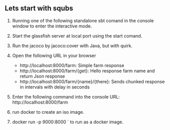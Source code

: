 Lets start with squbs
---------------------

1. Running one of the following standalone sbt comand in the console window to enter the interactive mode.

2. Start the glassfish server at local port using the start comand.

3. Run the jacoco by jacoco:cover with Java, but with quirk.

5. Open the following URL in your browser
   * http://localhost:8000/farm: Simple farm response
   * http://localhost:8000/farm/{get}: Hello response farm name and return Json response
   * http://localhost:8000/farm/{name}/{there}: Sends chunked response in intervals with delay in seconds

6. Enter the following command into the console URL: http://localhost:8000/farm

7. run docker to create an iso image.

8. docker run -p 9000:8000 <farmhands>` to run as a docker image.
